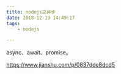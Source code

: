 ```yaml
---
title: nodejs之异步
date: 2018-12-19 14:49:17
tags:
	- nodejs

---
```




async、await、promise。



https://www.jianshu.com/p/0837dde8dcd5

